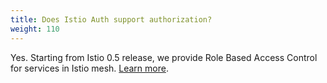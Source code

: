 ```yaml
---
title: Does Istio Auth support authorization?
weight: 110
---
```


Yes. Starting from Istio 0.5 release, we provide Role Based Access Control for services in Istio mesh.
[Learn more](/docs/concepts/security/#role-based-access-control-rbac).
